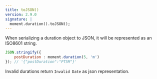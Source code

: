 ```yaml
---
title: toJSON()
version: 2.9.0
signature: |
  moment.duration().toJSON();
---
```


When serializing a duration object to JSON, it will be represented as an
ISO8601 string.

```javascript
JSON.stringify({
    postDuration : moment.duration(5, 'm')
}); // '{"postDuration":"PT5M"}'
```

Invalid durations return `Invalid Date` as json representation.

